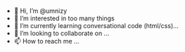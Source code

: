 - 👋 Hi, I’m @umnizy
- 👀 I’m interested in too many things 
- 🌱 I’m currently learning conversational code (html/css)...
- 💞️ I’m looking to collaborate on ...
- 📫 How to reach me ...

<!---
umnizy/umnizy is a ✨ special ✨ repository because its `README.md` (this file) appears on your GitHub profile.
You can click the Preview link to take a look at your changes.
--->
